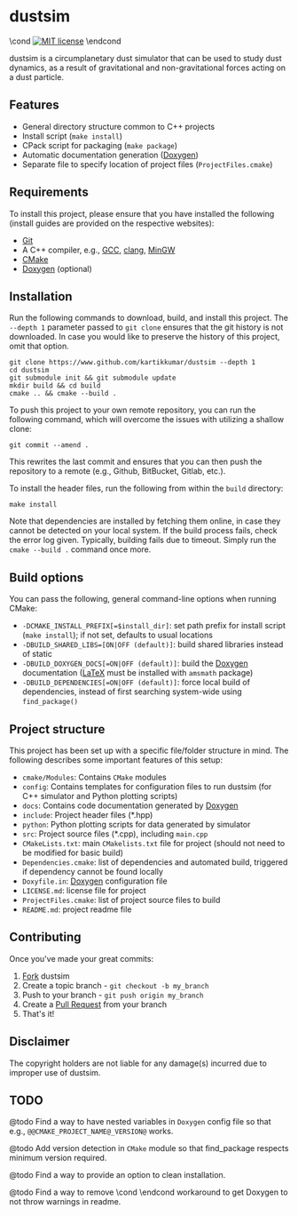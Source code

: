 dustsim
===

\cond [![MIT license](http://img.shields.io/badge/license-MIT-brightgreen.svg)](http://opensource.org/licenses/MIT) \endcond

dustsim is a circumplanetary dust simulator that can be used to study dust dynamics, as a result of gravitational and non-gravitational forces acting on a dust particle.

Features
------

  - General directory structure common to C++ projects
  - Install script (`make install`)
  - CPack script for packaging (`make package`)
  - Automatic documentation generation ([Doxygen](http://www.doxygen.org "Doxygen homepage"))
  - Separate file to specify location of project files (`ProjectFiles.cmake`)

Requirements
------

To install this project, please ensure that you have installed the following (install guides are provided on the respective websites):

  - [Git](http://git-scm.com)
  - A C++ compiler, e.g., [GCC](https://gcc.gnu.org/), [clang](http://clang.llvm.org/), [MinGW](http://www.mingw.org/)
  - [CMake](http://www.cmake.org "CMake homepage")
  - [Doxygen](http://www.doxygen.org "Doxygen homepage") (optional)

Installation
------

Run the following commands to download, build, and install this project. The ` --depth 1` parameter passed to `git clone` ensures that the git history is not downloaded. In case you would like to preserve the history of this project, omit that option.

    git clone https://www.github.com/kartikkumar/dustsim --depth 1
    cd dustsim
    git submodule init && git submodule update
    mkdir build && cd build
    cmake .. && cmake --build .

To push this project to your own remote repository, you can run the following command, which will overcome the issues with utilizing a shallow clone:

    git commit --amend .

This rewrites the last commit and ensures that you can then push the repository to a remote (e.g., Github, BitBucket, Gitlab, etc.).

To install the header files, run the following from within the `build` directory:

    make install

Note that dependencies are installed by fetching them online, in case they cannot be detected on your local system. If the build process fails, check the error log given. Typically, building fails due to timeout. Simply run the `cmake --build .` command once more.

Build options
-------------

You can pass the following, general command-line options when running CMake:

  - `-DCMAKE_INSTALL_PREFIX[=$install_dir]`: set path prefix for install script (`make install`); if not set, defaults to usual locations
  - `-DBUILD_SHARED_LIBS=[ON|OFF (default)]`: build shared libraries instead of static
  - `-DBUILD_DOXYGEN_DOCS[=ON|OFF (default)]`: build the [Doxygen](http://www.doxygen.org "Doxygen homepage") documentation ([LaTeX](http://www.latex-project.org/) must be installed with `amsmath` package)
  - `-DBUILD_DEPENDENCIES[=ON|OFF (default)]`: force local build of dependencies, instead of first searching system-wide using `find_package()`

Project structure
-------------

This project has been set up with a specific file/folder structure in mind. The following describes some important features of this setup:

  - `cmake/Modules`: Contains `CMake` modules
  - `config`: Contains templates for configuration files to run dustsim (for C++ simulator and Python plotting scripts)
  - `docs`: Contains code documentation generated by [Doxygen](http://www.doxygen.org "Doxygen homepage")
  - `include`: Project header files (*.hpp)
  - `python`: Python plotting scripts for data generated by simulator
  - `src`: Project source files (*.cpp), including `main.cpp`
  - `CMakeLists.txt`: main `CMakelists.txt` file for project (should not need to be modified for basic build)
  - `Dependencies.cmake`: list of dependencies and automated build, triggered if dependency cannot be found locally
  - `Doxyfile.in`: [Doxygen](http://www.doxygen.org "Doxygen homepage") configuration file
  - `LICENSE.md`: license file for project
  - `ProjectFiles.cmake`: list of project source files to build
  - `README.md`: project readme file

Contributing
------------

Once you've made your great commits:

  1. [Fork](https://github.com/kartikkumar/dustsim/fork) dustsim
  2. Create a topic branch - `git checkout -b my_branch`
  3. Push to your branch - `git push origin my_branch`
  4. Create a [Pull Request](http://help.github.com/pull-requests/) from your branch
  5. That's it!

Disclaimer
------------

The copyright holders are not liable for any damage(s) incurred due to improper use of dustsim.

TODO
------------

@todo Find a way to have nested variables in `Doxygen` config file so that e.g., `@@CMAKE_PROJECT_NAME@_VERSION@` works.

@todo Add version detection in `CMake` module so that find_package respects minimum version required.

@todo Find a way to provide an option to clean installation.

@todo Find a way to remove \cond \endcond workaround to get Doxygen to not throw warnings in readme.
